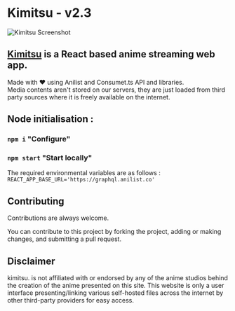 
# Kimitsu - v2.3

![Kimitsu Screenshot](https://kimitsu.vercel.app/twitter-image.png)

## [Kimitsu](https://kimitsu.vercel.app/) is a React based anime streaming web app.

Made with ❤️ using Anilist and Consumet.ts API and libraries.
<br/>
Media contents aren't stored on our servers, they are just loaded from third party sources where it is freely available on the internet.


## Node initialisation :
### `npm i` "Configure"

### `npm start` "Start locally"


The required environmental variables are as follows : <br />
`REACT_APP_BASE_URL='https://graphql.anilist.co'`

## Contributing

Contributions are always welcome.

You can contribute to this project by forking the project, adding or making changes, and submitting a pull request.

## Disclaimer

kimitsu. is not affiliated with or endorsed by any of the anime studios behind the creation of the anime presented on this site. This website is only a user interface presenting/linking various self-hosted files across the internet by other third-party providers for easy access.
